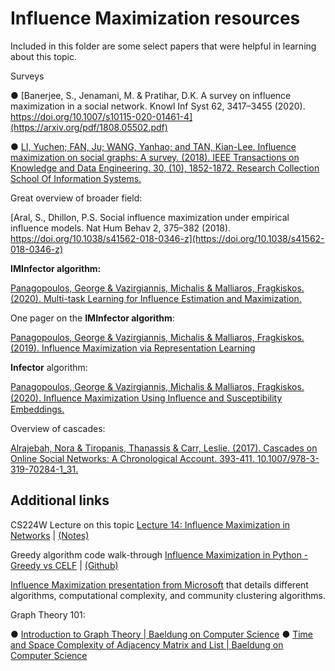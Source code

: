 
#  Influence Maximization resources

Included in this folder are some select papers that were helpful in learning about this topic. 

Surveys

●	[Banerjee, S., Jenamani, M. & Pratihar, D.K. A survey on influence maximization in a social network. Knowl Inf Syst 62, 3417–3455 (2020). https://doi.org/10.1007/s10115-020-01461-4](https://arxiv.org/pdf/1808.05502.pdf)

●	[LI, Yuchen; FAN, Ju; WANG, Yanhao; and TAN, Kian-Lee. Influence maximization on social graphs: A survey. (2018). IEEE Transactions on Knowledge and Data Engineering. 30, (10), 1852-1872. Research Collection School Of Information Systems.](https://ink.library.smu.edu.sg/cgi/viewcontent.cgi?article=4983&context=sis_research)

Great overview of broader field: 

[Aral, S., Dhillon, P.S. Social influence maximization under empirical influence models. Nat Hum Behav 2, 375–382 (2018). https://doi.org/10.1038/s41562-018-0346-z](https://doi.org/10.1038/s41562-018-0346-z)

**IMInfector algorithm:** 

[Panagopoulos, George & Vazirgiannis, Michalis & Malliaros, Fragkiskos. (2020). Multi-task Learning for Influence Estimation and Maximization.](https://arxiv.org/abs/1904.08804)

One pager on the **IMInfector algorithm**:

[Panagopoulos, George & Vazirgiannis, Michalis & Malliaros, Fragkiskos. (2019). Influence Maximization via Representation Learning](https://www.researchgate.net/publication/332522558_Influence_Maximization_via_Representation_Learning)

**Infector** algorithm:

[Panagopoulos, George & Vazirgiannis, Michalis & Malliaros, Fragkiskos. (2020). Inﬂuence Maximization Using Inﬂuence and Susceptibility Embeddings.](https://ojs.aaai.org/index.php/ICWSM/article/view/7319)

Overview of cascades:

[Alrajebah, Nora & Tiropanis, Thanassis & Carr, Leslie. (2017). Cascades on Online Social Networks: A Chronological Account. 393-411. 10.1007/978-3-319-70284-1_31.](https://www.researchgate.net/publication/320759941_Cascades_on_Online_Social_Networks_A_Chronological_Account)

## Additional links

CS224W Lecture on this topic
[Lecture 14:  Influence Maximization in Networks](https://www.youtube.com/watch?v=hstYPmdW8PU) | [(Notes)](https://www.youtube.com/watch?v=hstYPmdW8PU)

Greedy algorithm code walk-through
[Influence Maximization in Python - Greedy vs CELF](https://hautahi.com/im_greedycelf) | [(Github)](https://github.com/hautahi/IM_GreedyCELF)

[Influence Maximization presentation from Microsoft](https://www.microsoft.com/en-us/research/wp-content/uploads/2016/07/kdd12-tutorial-inf-part-iii.pdf) that details different algorithms, computational complexity, and community clustering algorithms.

Graph Theory 101:

●	[Introduction to Graph Theory | Baeldung on Computer Science](https://www.baeldung.com/cs/graph-theory-intro)
●	[Time and Space Complexity of Adjacency Matrix and List | Baeldung on Computer Science](https://www.baeldung.com/cs/adjacency-matrix-list-complexity)


